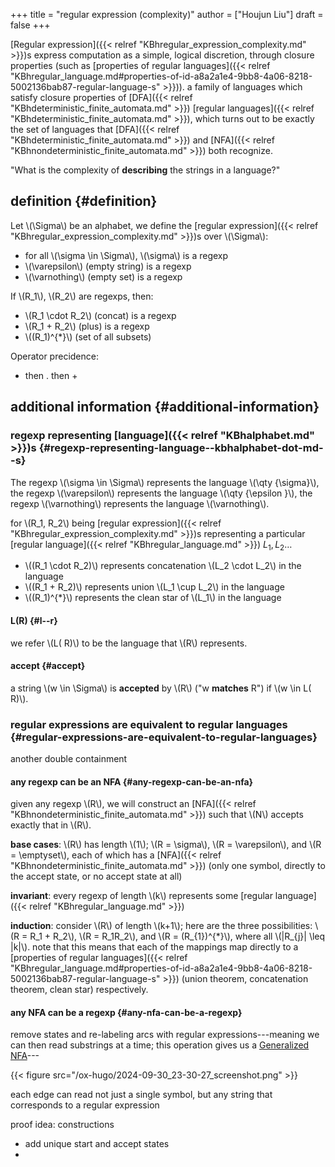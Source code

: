 +++
title = "regular expression (complexity)"
author = ["Houjun Liu"]
draft = false
+++

[Regular expression]({{< relref "KBhregular_expression_complexity.md" >}})s express computation as a simple, logical discretion, through closure properties (such as [properties of regular languages]({{< relref "KBhregular_language.md#properties-of-id-a8a2a1e4-9bb8-4a06-8218-5002136bab87-regular-language-s" >}})). a family of languages which satisfy closure properties of [DFA]({{< relref "KBhdeterministic_finite_automata.md" >}}) [regular languages]({{< relref "KBhdeterministic_finite_automata.md" >}}), which turns out to be exactly the set of languages that [DFA]({{< relref "KBhdeterministic_finite_automata.md" >}}) and [NFA]({{< relref "KBhnondeterministic_finite_automata.md" >}}) both recognize.

"What is the complexity of **describing** the strings in a language?"


## definition {#definition}

Let \\(\Sigma\\) be an alphabet, we define the [regular expression]({{< relref "KBhregular_expression_complexity.md" >}})s over \\(\Sigma\\):

-   for all \\(\sigma \in \Sigma\\), \\(\sigma\\) is a regexp
-   \\(\varepsilon\\) (empty string) is a regexp
-   \\(\varnothing\\) (empty set) is a regexp

If \\(R\_1\\), \\(R\_2\\) are regexps, then:

-   \\(R\_1 \cdot R\_2\\) (concat) is a regexp
-   \\(R\_1 + R\_2\\) (plus) is a regexp
-   \\((R\_1)^{\*}\\) (set of all subsets)

Operator precidence:

-   then . then +


## additional information {#additional-information}


### regexp representing [language]({{< relref "KBhalphabet.md" >}})s {#regexp-representing-language--kbhalphabet-dot-md--s}

The regexp \\(\sigma \in \Sigma\\) represents the language \\(\qty {\sigma}\\), the regexp \\(\varepsilon\\) represents the language \\(\qty {\epsilon }\\), the regexp \\(\varnothing\\) represents the language \\(\varnothing\\).

for \\(R\_1, R\_2\\) being [regular expression]({{< relref "KBhregular_expression_complexity.md" >}})s representing a particular [regular language]({{< relref "KBhregular_language.md" >}}) $L_1, L_2$&hellip;

-   \\((R\_1 \cdot R\_2)\\) represents concatenation \\(L\_2 \cdot L\_2\\) in the language
-   \\((R\_1 + R\_2)\\) represents union \\(L\_1 \cup L\_2\\) in the language
-   \\((R\_1)^{\*}\\) represents the clean star of \\(L\_1\\) in the language


#### L(R) {#l--r}

we refer \\(L( R)\\) to be the language that \\(R\\) represents.


#### accept {#accept}

a string \\(w \in \Sigma\\) is **accepted** by \\(R\\) ("w **matches** R") if \\(w \in L( R)\\).


### regular expressions are equivalent to regular languages {#regular-expressions-are-equivalent-to-regular-languages}

another double containment


#### any regexp can be an NFA {#any-regexp-can-be-an-nfa}

given any regexp \\(R\\), we will construct an [NFA]({{< relref "KBhnondeterministic_finite_automata.md" >}}) such that \\(N\\) accepts exactly that in \\(R\\).

**base cases**: \\(R\\) has length \\(1\\); \\(R = \sigma\\), \\(R = \varepsilon\\), and \\(R = \emptyset\\), each of which has a [NFA]({{< relref "KBhnondeterministic_finite_automata.md" >}}) (only one symbol, directly to the accept state, or no accept state at all)

**invariant**: every regexp of length \\(k\\) represents some [regular language]({{< relref "KBhregular_language.md" >}})

**induction**: consider \\(R\\) of length \\(k+1\\); here are the three possibilities: \\(R = R\_1 + R\_2\\), \\(R = R\_1R\_2\\), and \\(R = (R\_{1})^{\*}\\), where all \\(|R\_{j}| \leq |k|\\). note that this means that each of the mappings map directly to a [properties of regular languages]({{< relref "KBhregular_language.md#properties-of-id-a8a2a1e4-9bb8-4a06-8218-5002136bab87-regular-language-s" >}}) (union theorem, concatenation theorem, clean star) respectively.


#### any NFA can be a regexp {#any-nfa-can-be-a-regexp}

remove states and re-labeling arcs with regular expressions---meaning we can then read substrings at a time; this operation gives us a [Generalized NFA](#any-nfa-can-be-a-regexp)---

{{< figure src="/ox-hugo/2024-09-30_23-30-27_screenshot.png" >}}

each edge can read not just a single symbol, but any string that corresponds to a regular expression

proof idea: constructions

-   add unique start and accept states
-

